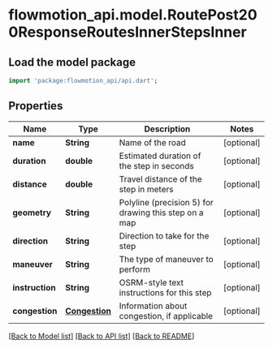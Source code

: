 # flowmotion_api.model.RoutePost200ResponseRoutesInnerStepsInner

## Load the model package
```dart
import 'package:flowmotion_api/api.dart';
```

## Properties
Name | Type | Description | Notes
------------ | ------------- | ------------- | -------------
**name** | **String** | Name of the road | [optional] 
**duration** | **double** | Estimated duration of the step in seconds | [optional] 
**distance** | **double** | Travel distance of the step in meters | [optional] 
**geometry** | **String** | Polyline (precision 5) for drawing this step on a map | [optional] 
**direction** | **String** | Direction to take for the step | [optional] 
**maneuver** | **String** | The type of maneuver to perform | [optional] 
**instruction** | **String** | OSRM-style text instructions for this step | [optional] 
**congestion** | [**Congestion**](Congestion.md) | Information about congestion, if applicable | [optional] 

[[Back to Model list]](../README.md#documentation-for-models) [[Back to API list]](../README.md#documentation-for-api-endpoints) [[Back to README]](../README.md)


